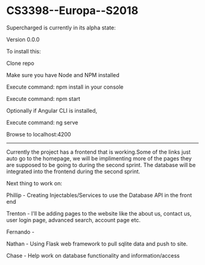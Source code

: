 # CS3398--Europa--S2018

Supercharged is currently in its alpha state:

Version 0.0.0

To install this:

Clone repo

Make sure you have Node and NPM installed

Execute command: npm install in your console

Execute command: npm start

Optionally if Angular CLI is installed,

Execute command: ng serve

Browse to localhost:4200


--------------------------------------------------------------------------------------------------
Currently the project has a frontend that is working.Some of the links just auto go to the homepage, we will be implimenting more of the pages they are supposed to be going to during the second sprint.
The database will be integrated into the frontend during the second sprint.

Next thing to work on:

Phillip - Creating Injectables/Services to use the Database API in the front end

Trenton - I'll be adding pages to the website like the about us, contact us, user login page, advanced search, account page etc.

Fernando - 

Nathan - Using Flask web framework to pull sqlite data and push to site.

Chase - Help work on database functionality and information/access
